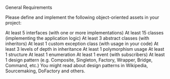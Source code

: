 General Requirements

Please define and implement the following object-oriented assets in your project:

At least 5 interfaces (with one or more implementations)
At least 15 classes (implementing the application logic)
At least 3 abstract classes (with inheritors)
At least 1 custom exception class (with usage in your code)
At least 3 levels of depth in inheritance
At least 1 polymorphism usage
At least 1 structure
At least 1 enumeration
At least 1 event (with subscribers)
At least 1 design pattern (e.g. Composite, Singleton, Factory, Wrapper, Bridge, Command, etc.)
You might read about design patterns in Wikipedia, Sourcemaking, DoFactory and others.